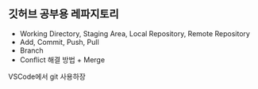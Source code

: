 ## 깃허브 공부용 레파지토리

- Working Directory, Staging Area, Local Repository, Remote Repository
- Add, Commit, Push, Pull
- Branch
- Conflict 해결 방법 + Merge


<!DOCTYPE html>
<html lang="en">
<head>
    <meta charset="UTF-8">
    <meta http-equiv="X-UA-Compatible" content="IE=edge">
    <meta name="viewport" content="width=devide-width, initial-scale=1.0">
    <title>이건 새로운 기능</title>
</head>
<body>
    <p>VSCode에서 git 사용하장</p>
</body>
</html>
